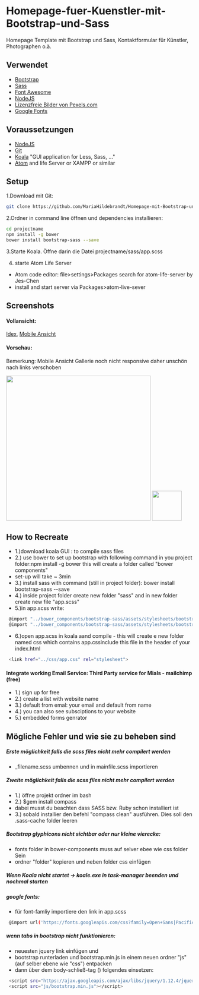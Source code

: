 # Homepage-fuer-Kuenstler-mit-Bootstrap-und-Sass
Homepage Template mit Bootstrap und Sass, Kontaktformular für Künstler, Photographen o.ä.

## Verwendet
- [Bootstrap](http://getbootstrap.com/)
- [Sass](http://foundation.zurb.com/sites/docs/v/5.5.3/sass.html)
- [Font Awesome](http://fontawesome.io/)
- [NodeJS](https://nodejs.org/en/) 
- [Lizenzfreie Bilder von Pexels.com](https://nodejs.org/en/) 
- [Google Fonts](https://fonts.google.com/)

## Voraussetzungen

- [NodeJS](https://nodejs.org/en/) 
- [Git](https://git-scm.com/)
- [Koala](http://koala-app.com/) "GUI application for Less, Sass, ..."
- [Atom](https://atom.io/) and life Server or XAMPP or similar


## Setup

1.Download mit Git:

```bash
git clone https://github.com/MariaHildebrandt/Homepage-mit-Bootstrap-und-Sass projectname
```
2.Ordner in command line öffnen und dependencies installieren:

```bash
cd projectname
npm install -g bower
bower install bootstrap-sass --save
```
3.Starte Koala. Öffne darin die Datei projectname/sass/app.scss

4. starte Atom Life Server
- Atom code editor: file>settings>Packages search for atom-life-server by Jes-Chen
- install and start server via Packages>atom-live-sever

## Screenshots

#### Vollansicht:
<p>
  <a href="https://postimg.org/image/anocyrygv/">Idex</a>,
  <a href="https://postimg.org/image/q38nfe4gh/">Mobile Ansicht</a>
</p>


#### Vorschau:
Bemerkung: Mobile Ansicht Gallerie noch nicht responsive daher unschön nach links verschoben
<p align="left">
  <img src="https://s27.postimg.org/nf2j5a88z/index.png"/  width="390">
  <img src="https://s8.postimg.org/nyoaeb2tx/mobile.png"/  width="80">
</p>



## How to Recreate
- 1.)download koala GUI : to compile sass files
- 2.) use bower to set up bootstrap with following command in you project folder:npm install -g bower   this will create a folder called "bower components"
- set-up will take ~ 3min
- 3.) install sass with command (still in project folder): bower install bootstrap-sass --save
- 4.) inside project folder create new folder "sass" and in new folder create new file "app.scss"
- 5.)in app.scss write:
```bash
 @import "../bower_components/bootstrap-sass/assets/stylesheets/bootstrap";
 @import "../bower_components/bootstrap-sass/assets/stylesheets/bootstrap-compass";
```
- 6.)open app.scss in koala aand compile - this will create e new folder named css which contains app.cssinclude this file in the header of your index.html
```bash
 <link href="../css/app.css" rel="stylesheet">
 ```

#### Integrate working Email Service: Third Party service for Mials - mailchimp (free)
- 1.) sign up for free
- 2.) create a list with website name
- 3.) default from emal: your email and default from name
- 4.) you can also see subsciptions to your website
- 5.) embedded forms genrator



## Mögliche Fehler und wie sie zu beheben sind
##### Erste möglichkeit falls die scss files nicht mehr compilert werden
- _filename.scss umbennen und in mainfile.scss importieren

##### Zweite möglichkeit falls die scss files nicht mehr compilert werden
- 1.) öffne projekt ordner im bash
- 2.) $gem install compass
- dabei musst du beachten dass SASS bzw. Ruby schon installiert ist
- 3.) sobald installier den befehl "compass clean" ausführen. Dies soll den .sass-cache folder leeren


##### Bootstrap glyphicons nicht sichtbar oder nur kleine vierecke:
- fonts folder in bower-components muss auf selver ebee wie css folder Sein
- ordner "folder" kopieren und neben folder css einfügen

##### Wenn Koala nicht startet -> koale.exe in task-manager beenden und nochmal starten

##### google fonts:
- für font-famliy importiere den link in app.scss
```bash
 @import url('https://fonts.googleapis.com/css?family=Open+Sans|Pacifico|Raleway');
```

##### wenn tabs in bootstrap nicht funktionieren:
- neuesten jquery link einfügen und
- bootstrap runterladen und bootstrap.min.js in einem neuen ordner "js" (auf selber ebene wie "css") entpacken
- dann über dem body-schließ-tag (</body>) folgendes einsetzen:
```bash
 <script src="https://ajax.googleapis.com/ajax/libs/jquery/1.12.4/jquery.min.js"></script>
 <script src="js/bootstrap.min.js"></script>
````
